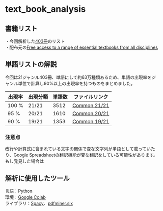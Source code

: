 # text_book_analysis
## 書籍リスト
・今回解析した[403冊](https://github.com/TOOOOOOMY/text_book_analysis/blob/master/Free%2BEnglish%2Btextbooks.csv)のリスト  
・配布元の[Free access to a range of essential textbooks from all disciplines](https://www.springernature.com/gp/librarians/news-events/all-news-articles/industry-news-initiatives/free-access-to-textbooks-for-institutions-affected-by-coronaviru/17855960)


## 単語リストの解説
今回は21ジャンル403冊、単語にして約63万種類あるため、単語の出現率をジャンル単位で計算し90%以上の出現率を持つものをまとめました。

|出現率  |出現分類  | 単語数 | ファイルリンク |
|---|---|---|---|
|100 %| 21/21 | 3512 | [Common 21/21](https://docs.google.com/spreadsheets/d/1e99DbmBRLsQP073bfnXxPmM1TaD6jPzQpMEiVGuoA0o/edit?usp=sharing) |
| 95 %| 20/21 | 1610 | [Common 20/21](https://docs.google.com/spreadsheets/d/1DGoYGkHHtz4ZaUBWVltsJbkSYE9l4HPcCwwwLtCz47c/edit?usp=sharing) |
| 90 %| 19/21 | 1353 | [Common 19/21](https://docs.google.com/spreadsheets/d/1kVb9K8UWWfUE4DjAVS67-FPjlPfPjUumocPakwqda0o/edit?usp=sharing) |

### 注意点
改行や計算式に含まれている文字の関係で変な文字列が単語として載っていたり、Google Spreadsheetの翻訳機能が変な翻訳をしている可能性があります。  
もし発見した場合は

## 解析に使用したツール
言語：Python  
環境：[Google Colab](https://colab.research.google.com/notebooks/intro.ipynb)  
ライブラリ：[Spacy](https://spacy.io/)、[pdfminer.six](https://github.com/pdfminer/pdfminer.six)

